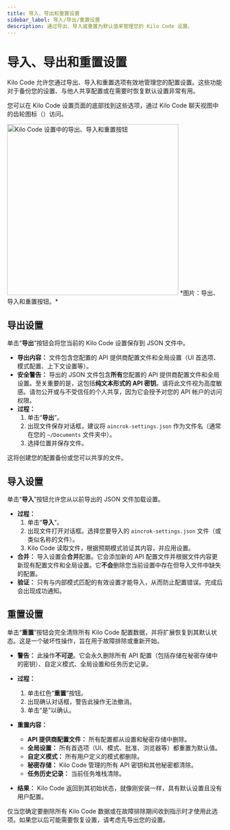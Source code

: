```yaml
---
title: 导入、导出和重置设置
sidebar_label: 导入/导出/重置设置
description: 通过导出、导入或重置为默认值来管理您的 Kilo Code 设置。
---
```


# 导入、导出和重置设置

Kilo Code 允许您通过导出、导入和重置选项有效地管理您的配置设置。这些功能对于备份您的设置、与他人共享配置或在需要时恢复默认设置非常有用。

您可以在 Kilo Code 设置页面的底部找到这些选项，通过 Kilo Code 聊天视图中的齿轮图标（<i class="codicon codicon-gear"></i>）访问。

<img src="/docs/img/settings-management/settings-management.png" alt="Kilo Code 设置中的导出、导入和重置按钮" width="400" />
*图片：导出、导入和重置按钮。*

## 导出设置

单击“**导出**”按钮会将您当前的 Kilo Code 设置保存到 JSON 文件中。

*   **导出内容：** 文件包含您配置的 API 提供商配置文件和全局设置（UI 首选项、模式配置、上下文设置等）。
*   **安全警告：** 导出的 JSON 文件包含**所有**您配置的 API 提供商配置文件和全局设置。至关重要的是，这包括**纯文本形式的 API 密钥**。请将此文件视为高度敏感。请勿公开或与不受信任的个人共享，因为它会授予对您的 API 帐户的访问权限。
*   **过程：**
    1.  单击“**导出**”。
    2.  出现文件保存对话框，建议将 `aincrok-settings.json` 作为文件名（通常在您的 `~/Documents` 文件夹中）。
    3.  选择位置并保存文件。

这将创建您的配置备份或您可以共享的文件。

## 导入设置

单击“**导入**”按钮允许您从以前导出的 JSON 文件加载设置。

*   **过程：**
    1.  单击“**导入**”。
    2.  出现文件打开对话框。选择您要导入的 `aincrok-settings.json` 文件（或类似名称的文件）。
    3.  Kilo Code 读取文件，根据预期模式验证其内容，并应用设置。
*   **合并：** 导入设置会**合并**配置。它会添加新的 API 配置文件并根据文件内容更新现有配置文件和全局设置。它**不会**删除您当前设置中存在但导入文件中缺失的配置。
*   **验证：** 只有与内部模式匹配的有效设置才能导入，从而防止配置错误。完成后会出现成功通知。

## 重置设置

单击“**重置**”按钮会完全清除所有 Kilo Code 配置数据，并将扩展恢复到其默认状态。这是一个破坏性操作，旨在用于故障排除或重新开始。

*   **警告：** 此操作**不可逆**。它会永久删除所有 API 配置（包括存储在秘密存储中的密钥）、自定义模式、全局设置和任务历史记录。

*   **过程：**
    1.  单击红色“**重置**”按钮。
    2.  出现确认对话框，警告此操作无法撤消。
    3.  单击“是”以确认。

*   **重置内容：**
    *   **API 提供商配置文件：** 所有配置都从设置和秘密存储中删除。
    *   **全局设置：** 所有首选项（UI、模式、批准、浏览器等）都重置为默认值。
    *   **自定义模式：** 所有用户定义的模式都删除。
    *   **秘密存储：** Kilo Code 管理的所有 API 密钥和其他秘密都清除。
    *   **任务历史记录：** 当前任务堆栈清除。

*   **结果：** Kilo Code 返回到其初始状态，就像刚安装一样，具有默认设置且没有用户配置。

仅当您确定要删除所有 Kilo Code 数据或在故障排除期间收到指示时才使用此选项。如果您以后可能需要恢复设置，请考虑先导出您的设置。